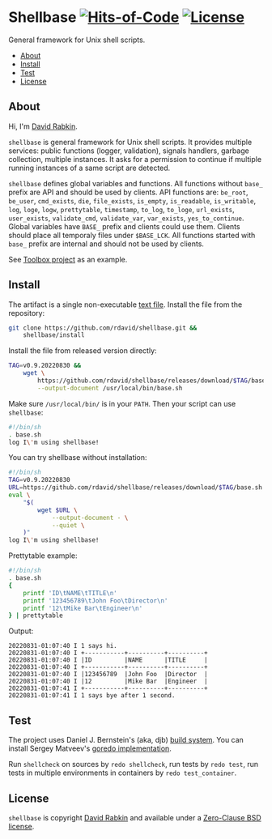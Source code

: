 # Shellbase [![Hits-of-Code](https://hitsofcode.com/github/rdavid/shellbase?branch=master)](https://hitsofcode.com/view/github/rdavid/shellbase?branch=master) [![License](https://img.shields.io/badge/license-0BSD-green)](https://github.com/rdavid/shellbase/blob/master/LICENSE)
General framework for Unix shell scripts.

* [About](#about)
* [Install](#install)
* [Test](#test)
* [License](#license)

## About
Hi, I'm [David Rabkin](http://cv.rabkin.co.il).

`shellbase` is general framework for Unix shell scripts. It provides multiple
services: public functions (logger, validation), signals handlers, garbage
collection, multiple instances. It asks for a permission to continue if
multiple running instances of a same script are detected.

`shellbase` defines global variables and functions. All functions without
`base_` prefix are API and should be used by clients. API functions are:
`be_root`, `be_user`, `cmd_exists`, `die`, `file_exists`, `is_empty`,
`is_readable`, `is_writable`, `log`, `loge`, `logw`, `prettytable`,
`timestamp`, `to_log`, `to_loge`, `url_exists`, `user_exists`, `validate_cmd`,
`validate_var`, `var_exists`, `yes_to_continue`. Global variables have `BASE_`
prefix and clients could use them. Clients should place all temporaly files
under `$BASE_LCK`. All functions started with `base_` prefix are internal and
should not be used by clients.

See [Toolbox project](https://github.com/rdavid/toolbox) as an example.

## Install
The artifact is a single non-executable [text
file](https://github.com/rdavid/shellbase/blob/master/lib/base.sh). Install the
file from the repository:
```sh
git clone https://github.com/rdavid/shellbase.git &&
	shellbase/install
```
Install the file from released version directly:
```sh
TAG=v0.9.20220830 &&
	wget \
		https://github.com/rdavid/shellbase/releases/download/$TAG/base.sh \
		--output-document /usr/local/bin/base.sh
```
Make sure `/usr/local/bin/` is in your `PATH`. Then your script can use
`shellbase`:
```sh
#!/bin/sh
. base.sh
log I\'m using shellbase!
```
You can try shellbase without installation:
```sh
#!/bin/sh
TAG=v0.9.20220830
URL=https://github.com/rdavid/shellbase/releases/download/$TAG/base.sh
eval \
	"$(
		wget $URL \
			--output-document - \
			--quiet \
	)"
log I\'m using shellbase!
```
Prettytable example:
```sh
#!/bin/sh
. base.sh
{
	printf 'ID\tNAME\tTITLE\n'
	printf '123456789\tJohn Foo\tDirector\n'
	printf '12\tMike Bar\tEngineer\n'
} | prettytable
```
Output:
```
20220831-01:07:40 I 1 says hi.
20220831-01:07:40 I +-----------+----------+----------+
20220831-01:07:40 I |ID         |NAME      |TITLE     |
20220831-01:07:40 I +-----------+----------+----------+
20220831-01:07:40 I |123456789  |John Foo  |Director  |
20220831-01:07:40 I |12         |Mike Bar  |Engineer  |
20220831-01:07:41 I +-----------+----------+----------+
20220831-01:07:41 I 1 says bye after 1 second.
```
## Test
The project uses Daniel J. Bernstein's (aka, djb)
[build system](http://cr.yp.to/redo.html). You can install Sergey Matveev's
[goredo implementation](http://www.goredo.cypherpunks.ru/Install.html).

Run `shellcheck` on sources by `redo shellcheck`, run tests by `redo test`, run
tests in multiple environments in containers by `redo test_container`.

## License
`shellbase` is copyright [David Rabkin](http://cv.rabkin.co.il) and available
under a [Zero-Clause BSD license](https://github.com/rdavid/shellbase/blob/master/LICENSE).
